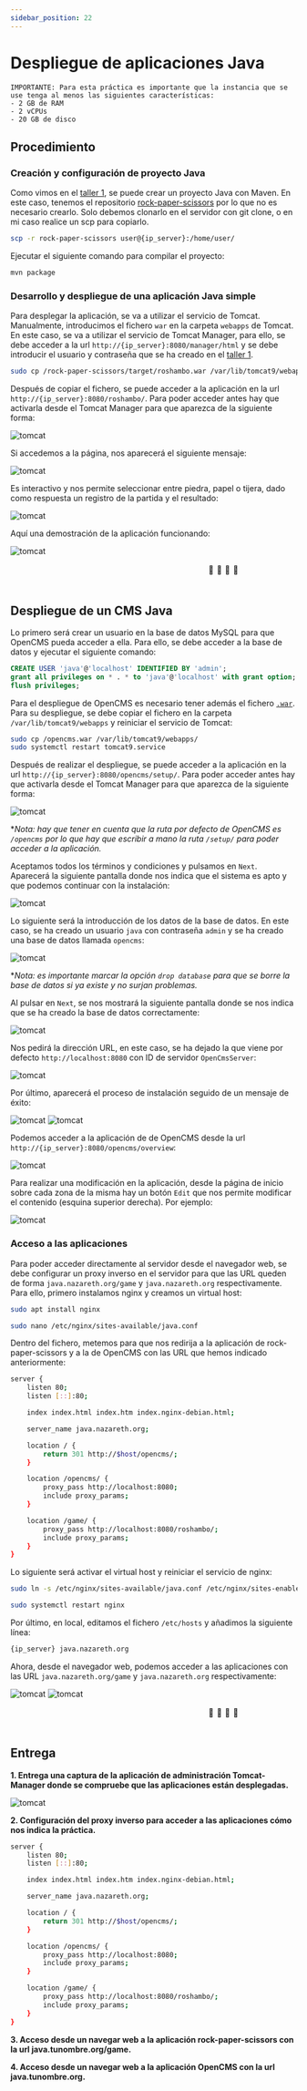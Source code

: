 ```yaml
---
sidebar_position: 22
---
```


# Despliegue de aplicaciones Java

    IMPORTANTE: Para esta práctica es importante que la instancia que se use tenga al menos las siguientes características:
    - 2 GB de RAM
    - 2 vCPUs
    - 20 GB de disco


## Procedimiento

### Creación y configuración de proyecto Java

Como vimos en el [taller 1](https://ottershell.vercel.app/docs/Tasks/tomcat), se puede crear un proyecto Java con Maven. En este caso, tenemos el repositorio [rock-paper-scissors](https://github.com/josedom24/rock-paper-scissors) por lo que no es necesario crearlo. Solo debemos clonarlo en el servidor con git clone, o en mi caso realice un scp para copiarlo.

```bash
scp -r rock-paper-scissors user@{ip_server}:/home/user/
```

Ejecutar el siguiente comando para compilar el proyecto:

```bash
mvn package
```

### Desarrollo y despliegue de una aplicación Java simple

Para desplegar la aplicación, se va a utilizar el servicio de Tomcat. Manualmente, introducimos el fichero `war` en la carpeta `webapps` de Tomcat. En este caso, se va a utilizar el servicio de Tomcat Manager, para ello, se debe acceder a la url `http://{ip_server}:8080/manager/html` y se debe introducir el usuario y contraseña que se ha creado en el [taller 1](https://ottershell.vercel.app/docs/Tasks/tomcat).

```bash
sudo cp /rock-paper-scissors/target/roshambo.war /var/lib/tomcat9/webapps/
```

Después de copiar el fichero, se puede acceder a la aplicación en la url `http://{ip_server}:8080/roshambo/`. Para poder acceder antes hay que activarla desde el Tomcat Manager para que aparezca de la siguiente forma:

![tomcat](/img/SRI+HLC/javaSRI.png)

Si accedemos a la página, nos aparecerá el siguiente mensaje:

![tomcat](/img/SRI+HLC/javaSRI-2.png)

Es interactivo y nos permite seleccionar entre piedra, papel o tijera, dado como respuesta un registro de la partida y el resultado:

![tomcat](/img/SRI+HLC/javaSRI-3.png)

Aquí una demostración de la aplicación funcionando:

![tomcat](/img/SRI+HLC/javaSRI-4.gif)

ㅤㅤㅤㅤㅤㅤㅤㅤㅤㅤㅤㅤㅤㅤㅤㅤㅤㅤㅤㅤㅤㅤㅤㅤㅤㅤㅤ🦦                  🦦                     🦦                      🦦ㅤㅤㅤㅤㅤㅤㅤㅤㅤㅤㅤㅤㅤㅤㅤㅤㅤㅤㅤㅤㅤㅤㅤㅤㅤㅤㅤㅤㅤㅤ


## Despliegue de un CMS Java 

Lo primero será crear un usuario en la base de datos MySQL para que OpenCMS pueda acceder a ella. Para ello, se debe acceder a la base de datos y ejecutar el siguiente comando:

```sql
CREATE USER 'java'@'localhost' IDENTIFIED BY 'admin';
grant all privileges on * . * to 'java'@'localhost' with grant option;
flush privileges;
```

Para el despliegue de OpenCMS es necesario tener además el fichero [`.war`](https://cloud.josedomingo.org/index.php/s/cwMj6NAZ4fNMoRA). Para su despliegue, se debe copiar el fichero en la carpeta `/var/lib/tomcat9/webapps` y reiniciar el servicio de Tomcat:

```bash
sudo cp /opencms.war /var/lib/tomcat9/webapps/
sudo systemctl restart tomcat9.service
```

Después de realizar el despliegue, se puede acceder a la aplicación en la url `http://{ip_server}:8080/opencms/setup/`. Para poder acceder antes hay que activarla desde el Tomcat Manager para que aparezca de la siguiente forma:

![tomcat](/img/SRI+HLC/javaSRI-5.png)

**Nota: hay que tener en cuenta que la ruta por defecto de OpenCMS es `/opencms` por lo que hay que escribir a mano la ruta `/setup/` para poder acceder a la aplicación.*

Aceptamos todos los términos y condiciones y pulsamos en `Next`. Aparecerá la siguiente pantalla donde nos indica que el sistema es apto y que podemos continuar con la instalación:

![tomcat](/img/SRI+HLC/javaSRI-6.png)

Lo siguiente será la introducción de los datos de la base de datos. En este caso, se ha creado un usuario `java` con contraseña `admin` y se ha creado una base de datos llamada `opencms`:

![tomcat](/img/SRI+HLC/javaSRI-7.png)

**Nota: es importante marcar la opción `drop database` para que se borre la base de datos si ya existe y no surjan problemas.*

Al pulsar en `Next`, se nos mostrará la siguiente pantalla donde se nos indica que se ha creado la base de datos correctamente:

![tomcat](/img/SRI+HLC/javaSRI-8.png)

Nos pedirá la dirección URL, en este caso, se ha dejado la que viene por defecto `http://localhost:8080` con ID de servidor `OpenCmsServer`:

![tomcat](/img/SRI+HLC/javaSRI-9.png)

Por último, aparecerá el proceso de instalación seguido de un mensaje de éxito:

![tomcat](/img/SRI+HLC/javaSRI-10.png)
![tomcat](/img/SRI+HLC/javaSRI-11.png)

Podemos acceder a la aplicación de de OpenCMS desde la url `http://{ip_server}:8080/opencms/overview`:

![tomcat](/img/SRI+HLC/javaSRI-12.png)

Para realizar una modificación en la aplicación, desde la página de inicio sobre cada zona de la misma hay un botón `Edit` que nos permite modificar el contenido (esquina superior derecha). Por ejemplo:

![tomcat](/img/SRI+HLC/javaSRI-13.png)


### Acceso a las aplicaciones

Para poder acceder directamente al servidor desde el navegador web, se debe configurar un proxy inverso en el servidor para que las URL queden de forma `java.nazareth.org/game` y `java.nazareth.org` respectivamente. Para ello, primero instalamos nginx y creamos un virtual host:

```bash
sudo apt install nginx

sudo nano /etc/nginx/sites-available/java.conf
```

Dentro del fichero, metemos para que nos redirija a la aplicación de rock-paper-scissors y a la de OpenCMS con las URL que hemos indicado anteriormente:

```bash
server {
    listen 80;
    listen [::]:80;

    index index.html index.htm index.nginx-debian.html;

    server_name java.nazareth.org;

    location / {
        return 301 http://$host/opencms/;
    }

    location /opencms/ {
        proxy_pass http://localhost:8080;
        include proxy_params;
    }

    location /game/ {
        proxy_pass http://localhost:8080/roshambo/;
        include proxy_params;
    }
}
```

Lo siguiente será activar el virtual host y reiniciar el servicio de nginx:

```bash
sudo ln -s /etc/nginx/sites-available/java.conf /etc/nginx/sites-enabled/

sudo systemctl restart nginx
```

Por último, en local, editamos el fichero `/etc/hosts` y añadimos la siguiente línea:

```bash
{ip_server} java.nazareth.org
```

Ahora, desde el navegador web, podemos acceder a las aplicaciones con las URL `java.nazareth.org/game` y `java.nazareth.org` respectivamente:

![tomcat](/img/SRI+HLC/javaSRI-14.png)
![tomcat](/img/SRI+HLC/javaSRI-15.png)


ㅤㅤㅤㅤㅤㅤㅤㅤㅤㅤㅤㅤㅤㅤㅤㅤㅤㅤㅤㅤㅤㅤㅤㅤㅤㅤㅤ🦦                  🦦                     🦦                      🦦ㅤㅤㅤㅤㅤㅤㅤㅤㅤㅤㅤㅤㅤㅤㅤㅤㅤㅤㅤㅤㅤㅤㅤㅤㅤㅤㅤㅤㅤㅤ



## Entrega

**1. Entrega una captura de la aplicación de administración Tomcat-Manager donde se compruebe que las aplicaciones están desplegadas.**

![tomcat](/img/SRI+HLC/javaSRI-16.png)


**2. Configuración del proxy inverso para acceder a las aplicaciones cómo nos indica la práctica.**

```bash
server {
    listen 80;
    listen [::]:80;

    index index.html index.htm index.nginx-debian.html;

    server_name java.nazareth.org;

    location / {
        return 301 http://$host/opencms/;
    }

    location /opencms/ {
        proxy_pass http://localhost:8080;
        include proxy_params;
    }

    location /game/ {
        proxy_pass http://localhost:8080/roshambo/;
        include proxy_params;
    }
}
```


**3. Acceso desde un navegar web a la aplicación rock-paper-scissors con la url java.tunombre.org/game.**



**4. Acceso desde un navegar web a la aplicación OpenCMS con la url java.tunombre.org.**


